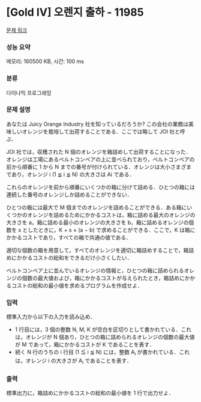 # [Gold IV] 오렌지 출하 - 11985 

[문제 링크](https://www.acmicpc.net/problem/11985) 

### 성능 요약

메모리: 160500 KB, 시간: 100 ms

### 분류

다이나믹 프로그래밍

### 문제 설명

<p>あなたは Juicy Orange Industry 社を知っているだろうか? この会社の業務は美味しいオレンジを栽培して出荷することである．ここでは略して JOI 社と呼ぶ．</p>

<p>JOI 社では，収穫された N 個のオレンジを箱詰めして出荷することになった．オレンジは工場にあるベルトコンベアの上に並べられており，ベルトコンベアの前から順番に 1 から N までの番号が付けられている．オレンジは大小さまざまであり，オレンジ i (1 ≦ i ≦ N) の大きさは Ai である．</p>

<p>これらのオレンジを前から順番にいくつかの箱に分けて詰める．ひとつの箱には連続した番号のオレンジしか詰めることができない．</p>

<p>ひとつの箱には最大で M 個までのオレンジを詰めることができる．ある箱にいくつかのオレンジを詰めるためにかかるコストは，箱に詰める最大のオレンジの大きさを a，箱に詰める最小のオレンジの大きさを b，箱に詰めるオレンジの個数を s としたときに，K + s × (a − b) で求めることができる．ここで，K は箱にかかるコストであり，すべての箱で共通の値である．</p>

<p>適切な個数の箱を用意して，すべてのオレンジを適切に箱詰めすることで，箱詰めにかかるコストの総和をできるだけ小さくしたい．</p>

<p>ベルトコンベア上に並んでいるオレンジの情報と，ひとつの箱に詰められるオレンジの個数の最大値および，箱にかかるコストが与えられたとき，箱詰めにかかるコストの総和の最小値を求めるプログラムを作成せよ．</p>

### 입력 

 <p>標準入力から以下の入力を読み込め．</p>

<ul>
	<li>1 行目には，3 個の整数 N, M, K が空白を区切りとして書かれている．これは，オレンジが N 個あり，ひとつの箱に詰められるオレンジの個数の最大値が M であって，箱にかかるコストが K であることを表す．</li>
	<li>続く N 行のうちの i 行目 (1 ≦ i ≦ N) には，整数 A<sub>i</sub> が書かれている．これは，オレンジ i の大きさが A<sub>i</sub> であることを表す．</li>
</ul>

### 출력 

 <p>標準出力に，箱詰めにかかるコストの総和の最小値を 1 行で出力せよ．</p>

